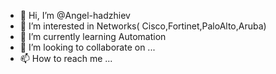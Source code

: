 - 👋 Hi, I’m @Angel-hadzhiev
- 👀 I’m interested in Networks( Cisco,Fortinet,PaloAlto,Aruba)
- 🌱 I’m currently learning Automation
- 💞️ I’m looking to collaborate on ...
- 📫 How to reach me ...

<!---
Angel-hadzhiev/Angel-hadzhiev is a ✨ special ✨ repository because its `README.md` (this file) appears on your GitHub profile.
You can click the Preview link to take a look at your changes.
--->
